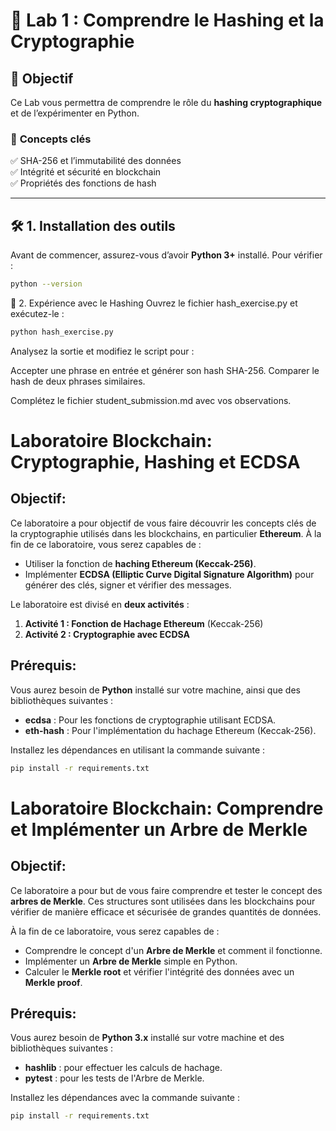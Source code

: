 # 🔐 Lab 1 : Comprendre le Hashing et la Cryptographie

## 🎯 Objectif  
Ce Lab vous permettra de comprendre le rôle du **hashing cryptographique** et de l’expérimenter en Python.  

### 📌 **Concepts clés**  
✅ SHA-256 et l’immutabilité des données  
✅ Intégrité et sécurité en blockchain  
✅ Propriétés des fonctions de hash  

---

## 🛠️ **1. Installation des outils**  

Avant de commencer, assurez-vous d’avoir **Python 3+** installé. Pour vérifier :  

```bash
python --version
```


📝 2. Expérience avec le Hashing
Ouvrez le fichier hash_exercise.py et exécutez-le :
```bash
python hash_exercise.py
```

Analysez la sortie et modifiez le script pour :

Accepter une phrase en entrée et générer son hash SHA-256.
Comparer le hash de deux phrases similaires.

Complétez le fichier student_submission.md avec vos observations.



# Laboratoire Blockchain: Cryptographie, Hashing et ECDSA

## Objectif:
Ce laboratoire a pour objectif de vous faire découvrir les concepts clés de la cryptographie utilisés dans les blockchains, en particulier **Ethereum**. À la fin de ce laboratoire, vous serez capables de :
- Utiliser la fonction de **haching Ethereum (Keccak-256)**.
- Implémenter **ECDSA (Elliptic Curve Digital Signature Algorithm)** pour générer des clés, signer et vérifier des messages.
  
Le laboratoire est divisé en **deux activités** :
1. **Activité 1 : Fonction de Hachage Ethereum** (Keccak-256)
2. **Activité 2 : Cryptographie avec ECDSA**

## Prérequis:
Vous aurez besoin de **Python** installé sur votre machine, ainsi que des bibliothèques suivantes :
- **ecdsa** : Pour les fonctions de cryptographie utilisant ECDSA.
- **eth-hash** : Pour l'implémentation du hachage Ethereum (Keccak-256).

Installez les dépendances en utilisant la commande suivante :
```bash
pip install -r requirements.txt
```


# Laboratoire Blockchain: Comprendre et Implémenter un Arbre de Merkle

## Objectif:
Ce laboratoire a pour but de vous faire comprendre et tester le concept des **arbres de Merkle**. Ces structures sont utilisées dans les blockchains pour vérifier de manière efficace et sécurisée de grandes quantités de données.

À la fin de ce laboratoire, vous serez capables de :
- Comprendre le concept d'un **Arbre de Merkle** et comment il fonctionne.
- Implémenter un **Arbre de Merkle** simple en Python.
- Calculer le **Merkle root** et vérifier l'intégrité des données avec un **Merkle proof**.

## Prérequis:
Vous aurez besoin de **Python 3.x** installé sur votre machine et des bibliothèques suivantes :
- **hashlib** : pour effectuer les calculs de hachage.
- **pytest** : pour les tests de l'Arbre de Merkle.

Installez les dépendances avec la commande suivante :
```bash
pip install -r requirements.txt
```

